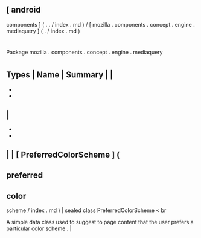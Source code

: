 [
android
-
components
]
(
.
.
/
index
.
md
)
/
[
mozilla
.
components
.
concept
.
engine
.
mediaquery
]
(
.
/
index
.
md
)
#
#
Package
mozilla
.
components
.
concept
.
engine
.
mediaquery
#
#
#
Types
|
Name
|
Summary
|
|
-
-
-
|
-
-
-
|
|
[
PreferredColorScheme
]
(
-
preferred
-
color
-
scheme
/
index
.
md
)
|
sealed
class
PreferredColorScheme
<
br
>
A
simple
data
class
used
to
suggest
to
page
content
that
the
user
prefers
a
particular
color
scheme
.
|
